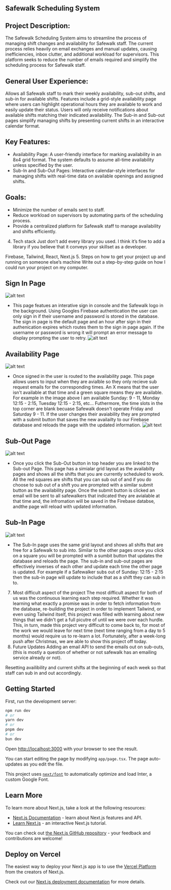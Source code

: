 ## Safewalk Scheduling System

## Project Description:

The Safewalk Scheduling System aims to streamline the process of managing shift changes and availability for Safewalk staff. The current process relies heavily on email exchanges and manual updates, causing inefficiencies, inbox clutter, and additional workload for supervisors. This platform seeks to reduce the number of emails required and simplify the scheduling process for Safewalk staff.

## General User Experience:

Allows all Safewalk staff to mark their weekly availability, sub-out shifts, and sub-in for available shifts.
Features include a grid-style availability page where users can highlight operational hours they are available to work and easily update their status. Users will only receive notifications about available shifts matching their indicated availability.
The Sub-in and Sub-out pages simplify managing shifts by presenting current shifts in an interactive calendar format. 

## Key Features:

- Availability Page: A user-friendly interface for marking availability in an 8x4 grid format. The system defaults to assume all-time availability unless specified by the user.
- Sub-In and Sub-Out Pages: Interactive calendar-style interfaces for managing shifts with real-time data on available openings and assigned shifts.

## Goals:

- Minimize the number of emails sent to staff.
- Reduce workload on supervisors by automating parts of the scheduling process.
- Provide a centralized platform for Safewalk staff to manage availability and shifts efficiently.

4. Tech stack
Just don’t add every library you used. I think it’s fine to add a library if you believe that it conveys your skillset as a developer.

Firebase, Tailwind, React, Next.js
5. Steps on how to get your project up and running on someone else’s machine
Write out a step-by-step guide on how I could run your project on my computer.

## Sign In Page
![alt text](<Screenshot 2025-01-05 at 9.23.29 PM.png>)
- This page featues an interative sign in console and the Safewalk logo in the background. Using Googles Firebase authentication the user can only sign in if their username and password is stored in the database. The sign in page is the default page and an hour after sign in their authenication expires which routes them to the sign in page again. If the username or password is wrong it will prompt an error message to display prompting the user to retry.
![alt text](<Screenshot 2025-01-05 at 9.28.58 PM.png>)

## Availability Page
![alt text](<Screenshot 2025-01-05 at 9.35.13 PM.png>)
- Once signed in the user is routed to the availability page. This page allows users to input when they are avialble so they only recieve sub request emails for the corresponding times. An X means that the user isn't available at that time and a green square means they are available. For example in the image above I am available Sunday: 9 - 11, Monday 12:15 - 2:15, Tuesday 12:15 - 2:15, etc... Futhermore, the time slots in the top corner are blank becuase Safewalk doesn't operate Friday and Saturday 9 - 11. If the user changes their avaiability they are prompted with a submit button that saves the new availailty to our Firebase database and reloads the page with the updated information. 
![alt text](<Screenshot 2025-01-05 at 9.43.55 PM.png>)

## Sub-Out Page
![alt text](<Screenshot 2025-01-05 at 9.41.44 PM.png>)
- Once you click the Sub-Out button in top header you are linked to the Sub-out Page. This page has a simialar grid layout as the availabilty pages and shows all the shifts that you are currently scheduled to work. All the red squares are shifts that you can sub out of and if you do choose to sub out of a shift you are prompted with a similar submit button as the availability page. Once the submit button is clicked an email will be sent to all safewalkers that indicated they are avialable at that time and, the infromation will be saved in the Firebase databse, andthe page will reload with updated information.

## Sub-In Page
![alt text](<Screenshot 2025-01-05 at 9.52.05 PM.png>)
- The Sub-In page uses the same grid layout and shows all shifts that are free for a Safewalk to sub into. Similar to the other pages once you click on a square you will be prompted with a sumbit button that updates the database and reloads the page. The sub-in and sub-out pages are effectively inverses of each other and update each time the other page is updated. For example if a Safewalker subs out of Sunday: 12:15 - 2:15 then the sub-in page will update to include that as a shift they can sub in to. 

7. Most difficult aspect of the project
The most difficult aspect for both of us was the continuous learning each step required. Whether it was learning what exactly a promise was in order to fetch information from the database, re-building the project in order to implement Tailwind, or even using Tailwind itself, this project was filled with learning about new things that we didn't get a full picutre of until we were over each hurdle. This, in turn, made this project very difficult to come back to, for most of the work we would leave for next time (next time ranging from a day to 5 months) would require us to re-learn a lot. Fortunately, after a week-long push after Christmas, we are able to show this project off today. 
8. Future Updates
Adding an email API to send the emails out on sub-outs, (this is mostly a question of whether or not safewalk has an emailing service already or not).

Resetting availibility and current shifts at the beginning of each week so that staff can sub in and out accordingly.

## Getting Started

First, run the development server:

```bash
npm run dev
# or
yarn dev
# or
pnpm dev
# or
bun dev
```

Open [http://localhost:3000](http://localhost:3000) with your browser to see the result.

You can start editing the page by modifying `app/page.tsx`. The page auto-updates as you edit the file.

This project uses [`next/font`](https://nextjs.org/docs/basic-features/font-optimization) to automatically optimize and load Inter, a custom Google Font.

## Learn More

To learn more about Next.js, take a look at the following resources:

- [Next.js Documentation](https://nextjs.org/docs) - learn about Next.js features and API.
- [Learn Next.js](https://nextjs.org/learn) - an interactive Next.js tutorial.

You can check out [the Next.js GitHub repository](https://github.com/vercel/next.js/) - your feedback and contributions are welcome!

## Deploy on Vercel

The easiest way to deploy your Next.js app is to use the [Vercel Platform](https://vercel.com/new?utm_medium=default-template&filter=next.js&utm_source=create-next-app&utm_campaign=create-next-app-readme) from the creators of Next.js.

Check out our [Next.js deployment documentation](https://nextjs.org/docs/deployment) for more details.
